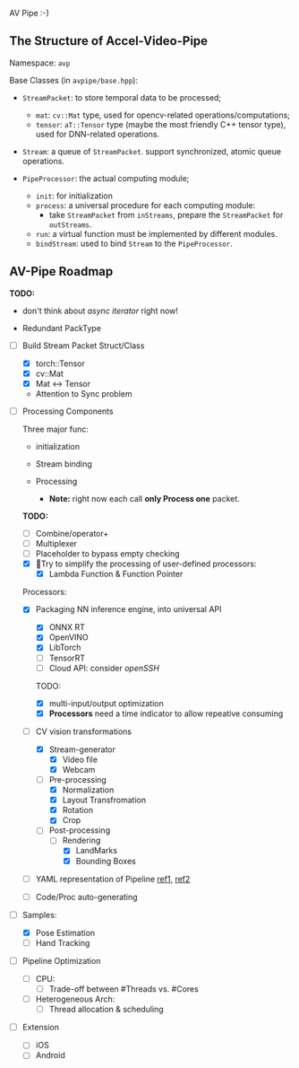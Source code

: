 AV Pipe :-)

## The Structure of Accel-Video-Pipe

Namespace: `avp`

Base Classes (in `avpipe/base.hpp`):

* `StreamPacket`: to store temporal data to be processed;
  * `mat`: `cv::Mat` type, used for opencv-related operations/computations;
  * `tensor`: `aT::Tensor` type (maybe the most friendly C++ tensor type), used for DNN-related operations.

* `Stream`: a queue of `StreamPacket`. support synchronized, atomic queue operations.

* `PipeProcessor`: the actual computing module; 
  * `init`: for initialization
  * `process`: a universal procedure for each computing module:
    * take `StreamPacket` from `inStreams`, prepare the `StreamPacket` for `outStreams`.
  * `run`: a virtual function must be implemented by different modules.
  * `bindStream`: used to bind `Stream` to the `PipeProcessor`. 

## AV-Pipe Roadmap

**TODO:** 

* don't think about *async iterator* right now!

* Redundant PackType

* [ ] Build Stream Packet Struct/Class

  * [x] torch::Tensor
  * [x] cv::Mat
  * [x] Mat <-> Tensor
  * Attention to Sync problem

* [ ] Processing Components

  Three major func:

  * initialization
  * Stream binding
  * Processing
    
    * **Note:** right now each call **only Process one** packet.
  
  **TODO:**
  
  * [ ] Combine/operator+
  * [ ] Multiplexer
  * [ ] Placeholder to bypass empty checking
  * [x] 🌟Try to simplify the processing of user-defined processors:
    * [x] Lambda Function & Function Pointer
  
  Processors:
  
  * [x] Packaging NN inference engine, into universal API
    
      * [x] ONNX RT
      * [x] OpenVINO
      * [x] LibTorch
    * [ ] TensorRT
    * [ ] Cloud API: consider *openSSH*
    
    TODO: 
    
      * [x] multi-input/output optimization
    * [x] **Processors** need a time indicator to allow repeative consuming
    
  * [ ] CV vision transformations
    
      * [x] Stream-generator
        * [x] Video file
        * [x] Webcam
      * [ ] Pre-processing
        * [x] Normalization
        * [x] Layout Transfromation
        * [x] Rotation
        * [x] Crop
      * [ ] Post-processing
        * [ ] Rendering
          * [x] LandMarks
          * [x] Bounding Boxes
      
  * [ ] YAML representation of Pipeline [ref1](https://cloud.tencent.com/developer/article/1423468), [ref2](https://github.com/jbeder/yaml-cpp)
  
  * [ ] Code/Proc auto-generating
  
* [ ] Samples:

  * [x] Pose Estimation
  * [ ] Hand Tracking

* [ ] Pipeline Optimization

  * [ ] CPU:
    * [ ] Trade-off between #Threads vs. #Cores
  * [ ] Heterogeneous Arch:
    * [ ] Thread allocation & scheduling

* [ ] Extension

  * [ ] iOS
  * [ ] Android